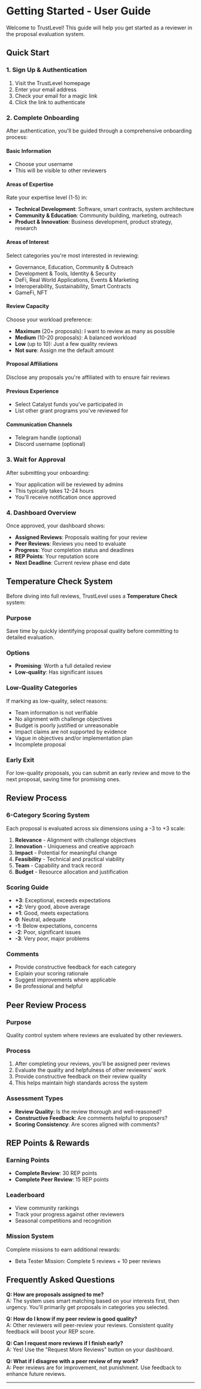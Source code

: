 # Getting Started - User Guide

Welcome to TrustLevel! This guide will help you get started as a reviewer in the proposal evaluation system.

## Quick Start

### 1. Sign Up & Authentication

1. Visit the TrustLevel homepage
2. Enter your email address
3. Check your email for a magic link
4. Click the link to authenticate

### 2. Complete Onboarding

After authentication, you'll be guided through a comprehensive onboarding process:

#### **Basic Information**
- Choose your username
- This will be visible to other reviewers

#### **Areas of Expertise**
Rate your expertise level (1-5) in:
- **Technical Development**: Software, smart contracts, system architecture
- **Community & Education**: Community building, marketing, outreach  
- **Product & Innovation**: Business development, product strategy, research

#### **Areas of Interest**
Select categories you're most interested in reviewing:
- Governance, Education, Community & Outreach
- Development & Tools, Identity & Security
- DeFi, Real World Applications, Events & Marketing
- Interoperability, Sustainability, Smart Contracts
- GameFi, NFT

#### **Review Capacity**
Choose your workload preference:
- **Maximum** (20+ proposals): I want to review as many as possible
- **Medium** (10-20 proposals): A balanced workload
- **Low** (up to 10): Just a few quality reviews
- **Not sure**: Assign me the default amount

#### **Proposal Affiliations**
Disclose any proposals you're affiliated with to ensure fair reviews

#### **Previous Experience**
- Select Catalyst funds you've participated in
- List other grant programs you've reviewed for

#### **Communication Channels**
- Telegram handle (optional)
- Discord username (optional)

### 3. Wait for Approval

After submitting your onboarding:
- Your application will be reviewed by admins
- This typically takes 12-24 hours
- You'll receive notification once approved

### 4. Dashboard Overview

Once approved, your dashboard shows:
- **Assigned Reviews**: Proposals waiting for your review
- **Peer Reviews**: Reviews you need to evaluate
- **Progress**: Your completion status and deadlines
- **REP Points**: Your reputation score
- **Next Deadline**: Current review phase end date

## Temperature Check System

Before diving into full reviews, TrustLevel uses a **Temperature Check** system:

### **Purpose**
Save time by quickly identifying proposal quality before committing to detailed evaluation.

### **Options**
- **Promising**: Worth a full detailed review
- **Low-quality**: Has significant issues

### **Low-Quality Categories**
If marking as low-quality, select reasons:
- Team information is not verifiable
- No alignment with challenge objectives  
- Budget is poorly justified or unreasonable
- Impact claims are not supported by evidence
- Vague in objectives and/or implementation plan
- Incomplete proposal

### **Early Exit**
For low-quality proposals, you can submit an early review and move to the next proposal, saving time for promising ones.

## Review Process

### **6-Category Scoring System**
Each proposal is evaluated across six dimensions using a -3 to +3 scale:

1. **Relevance** - Alignment with challenge objectives
2. **Innovation** - Uniqueness and creative approach  
3. **Impact** - Potential for meaningful change
4. **Feasibility** - Technical and practical viability
5. **Team** - Capability and track record
6. **Budget** - Resource allocation and justification

### **Scoring Guide**
- **+3**: Exceptional, exceeds expectations
- **+2**: Very good, above average
- **+1**: Good, meets expectations
- **0**: Neutral, adequate
- **-1**: Below expectations, concerns
- **-2**: Poor, significant issues
- **-3**: Very poor, major problems

### **Comments**
- Provide constructive feedback for each category
- Explain your scoring rationale
- Suggest improvements where applicable
- Be professional and helpful

## Peer Review Process

### **Purpose**
Quality control system where reviews are evaluated by other reviewers.

### **Process**
1. After completing your reviews, you'll be assigned peer reviews
2. Evaluate the quality and helpfulness of other reviewers' work
3. Provide constructive feedback on their review quality
4. This helps maintain high standards across the system

### **Assessment Types**
- **Review Quality**: Is the review thorough and well-reasoned?
- **Constructive Feedback**: Are comments helpful to proposers?
- **Scoring Consistency**: Are scores aligned with comments?

## REP Points & Rewards

### **Earning Points**
- **Complete Review**: 30 REP points
- **Complete Peer Review**: 15 REP points

### **Leaderboard**
- View community rankings
- Track your progress against other reviewers
- Seasonal competitions and recognition

### **Mission System**
Complete missions to earn additional rewards:
- Beta Tester Mission: Complete 5 reviews + 10 peer reviews

## Frequently Asked Questions

**Q: How are proposals assigned to me?**  
A: The system uses smart matching based on your interests first, then urgency. You'll primarily get proposals in categories you selected.

**Q: How do I know if my peer review is good quality?**  
A: Other reviewers will peer-review your reviews. Consistent quality feedback will boost your REP score.

**Q: Can I request more reviews if I finish early?**  
A: Yes! Use the "Request More Reviews" button on your dashboard.

**Q: What if I disagree with a peer review of my work?**  
A: Peer reviews are for improvement, not punishment. Use feedback to enhance future reviews.

---